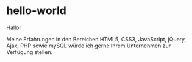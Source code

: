 # hello-world
Hallo!

Meine Erfahrungen in den Bereichen HTML5, CSS3, JavaScript, jQuery, Ajax, PHP sowie mySQL würde ich gerne Ihrem Unternehmen zur Verfügung stellen. 
